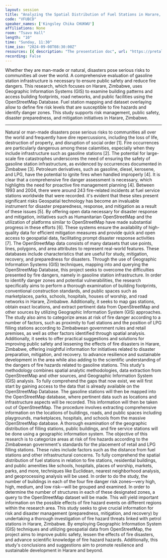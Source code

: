 ```yaml
---
layout: session
title: "Analyzing the Spatial Distribution of Fuel Stations in Harare, Zimbabwe: Leveraging OpenStreetMap for Disaster Preparedness, Mitigation and Recovery"
code: "VFUBCD"
speaker_names: ['Kingsley Chika CHUKWU']
affiliations: None
room: "Tsavo Hall"
length: "10"
time: "Sunday, 11:30"
time_iso: "2024-09-08T08:30:00Z"
resources: [{ description: "The presentation doc", url: "https://pretalx.com/media/state-of-the-map-2024-academic-track/submissions/VFUBCD/resources/Kingsley_Chika__CHUKWU_4gSjTai.pdf" }]
recording: False
---
```


Whether they are man-made or natural, disasters pose serious risks to communities all over the world. A comprehensive evaluation of gasoline station infrastructure is necessary to ensure public safety and reduce fire dangers. This research, which focuses on Harare, Zimbabwe, uses Geographic Information Systems (GIS) to examine building patterns and access building footprints, road networks, and public facilities using the OpenStreetMap Database. Fuel station mapping and dataset overlaying allow to define fire risk levels that are susceptible to fire hazards and identify danger zones. This study supports risk management, public safety, disaster preparedness, and mitigation initiatives in Harare, Zimbabwe.

<hr>

Natural or man-made disasters pose serious risks to communities all over the world and frequently have dire repercussions, including the loss of life, destruction of property, and disruption of social order [1]. Fire occurrences are particularly dangerous among these calamities, especially when they include infrastructure such as gasoline stations [2]. The potential for large-scale fire catastrophes underscores the need of ensuring the safety of gasoline station infrastructure, as evidenced by occurrences documented in Zimbabwe [3].
Petroleum derivatives, such as gasoline, diesel, kerosene, and LPG, have the potential to ignite fires when handled improperly [4]. It is clear that a comprehensive fire danger assessment is necessary, which highlights the need for proactive fire management planning [4]. Between 1993 and 2004, there were around 243 fire-related incidents at fuel service stations worldwide that were recorded. it's evident that these sites present significant risks
Geospatial technology has become an invaluable instrument for disaster preparedness, response, and mitigation as a result of these issues [5]. By offering open data necessary for disaster response and mitigation, initiatives such as Humanitarian OpenStreetMap and the utilization of platforms similar to OpenStreetMap have made substantial progress in these efforts [6]. These systems ensure the availability of high-quality data for efficient mitigation measures and provide quick and open access to geospatial data, facilitating prompt disaster response activities [7]. The OpenStreetMap data consists of many datasets that use points, lines, polygons, and area attributes to represent real-world features. These databases include characteristics that are useful for study, mitigation, recovery, and preparedness for disasters.
Through the use of Geographic Information Systems (GIS) techniques, mapping into and querying the OpenStreetMap Database, this project seeks to overcome the difficulties presented by fire dangers, namely in gasoline station infrastructure. In order to identify danger zones and potential vulnerabilities, the research specifically aims to perform a thorough examination of building footprints, conventional construction standards, and public spaces such as marketplaces, parks, schools, hospitals, houses of worship, and road networks in Harare, Zimbabwe. Additionally, it seeks to map gas stations, obtain exact locations, and extract pertinent data from OpenStreetMap and other sources by utilizing Geographic Information System (GIS) approaches. The study also aims to categorize areas at risk of fire danger according to a number of factors, such as proximity to fuel stations and the position of LPG filling stations according to Zimbabwean government rules and retail premises, as well as other factors identified through spatial analysis. 
Additionally, it seeks to offer practical suggestions and solutions for improving public safety and lessening the effects of fire disasters in Harare, Zimbabwe, offering insightful information for initiatives related to disaster preparation, mitigation, and recovery.
to advance resilience and sustainable development in the area while also adding to the scientific understanding of the dangers of fire hazards related to gasoline stations.
This study's methodology combines spatial analytic methodologies, data extraction from OpenStreetMap and other sources, and Geographic Information System (GIS) analysis.
To fully comprehend the gaps that now exist, we will first start by gaining access to the data that is already available on the OpenStreetMap Database. The gasoline stations will then be mapped into the OpenStreetMap database, where pertinent data such as locations and infrastructure aspects will be recorded. This information will then be taken out of OpenStreetMap. The procedure involves extracting comprehensive information on the locations of buildings, roads, and public spaces including playgrounds, marketplaces, hospitals, and schools from the massive OpenStreetMap database.
A thorough examination of the geographic distribution of filling stations, public buildings, and fire service stations will be done using a geographic information system. The objective of this research is to categorize areas at risk of fire hazards according to the Zimbabwean government's standards for the placement of retail and LPG filling stations. These rules include factors such as the distance from fuel stations and other infrastructural concerns. To fully comprehend the spatial distribution of fuel stations in relation to fire stations, residential buildings, and public amenities like schools, hospitals, places of worship, markets, parks, and more, techniques like Euclidean, nearest neighborhood analysis, and geoprocessing analysis will be used.
In order to do the study, the number of buildings in each of the four fire danger risk zones—very high, high, medium, and low risk—will be grouped and examined. In order to determine the number of structures in each of these designated zones, a query to the OpenStreetMap dataset will be made. This will yield important information on the possible effects of fire hazard events on different regions within the research area.
This study seeks to give crucial information for risk and disaster management (preparedness, mitigation, and recovery) by undertaking a thorough investigation of fire hazard threats linked with petrol stations in Harare, Zimbabwe. By employing Geographic Information System (GIS) techniques and utilizing geospatial data from OpenStreetMap, the project aims to improve public safety, lessen the effects of fire disasters, and advance scientific knowledge of fire hazard hazards. Additionally, this study's conclusions and suggestions aim to promote resilience and sustainable development in Harare and beyond.

